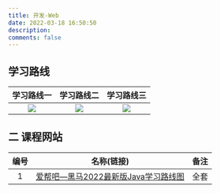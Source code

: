 ```yaml
---
title: 开发-Web
date: 2022-03-18 16:50:50
description: 
comments: false
---
```


##  学习路线

| 学习路线一 | 学习路线二 | 学习路线三 |
| :--------: | :--------: | :--------: |
|   ![][1]   |   ![][2]   |   ![][3]   |

## 二 课程网站

| 编号 |                          名称(链接)                          | 备注 |
| :--: | :----------------------------------------------------------: | :--: |
|  1   | [爱帮吧—黑马2022最新版Java学习路线图](http://www.28828.net/22931.html) | 全套 |



[1]:https://jsd.onmicrosoft.cn/gh/PGzxc/CDN/blog-learn-route/web-Learning-route-1.jpg
[2]:https://jsd.onmicrosoft.cn/gh/PGzxc/CDN/blog-learn-route/web-Learning-route-2.jpg
[3]:https://jsd.onmicrosoft.cn/gh/PGzxc/CDN/blog-learn-route/web-Learning-route-3.jpg
